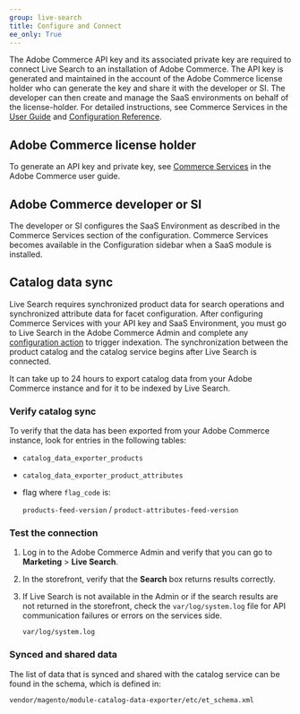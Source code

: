 ```yaml
---
group: live-search
title: Configure and Connect
ee_only: True
---
```


The Adobe Commerce API key and its associated private key are required to connect Live Search to an installation of Adobe Commerce. The API key is generated and maintained in the account of the Adobe Commerce license holder who can generate the key and share it with the developer or SI. The developer can then create and manage the SaaS environments on behalf of the license-holder. For detailed instructions, see Commerce Services in the [User Guide](https://docs-beta.magento.com/user-guide/system/saas.html) and [Configuration Reference](https://docs-beta.magento.com/user-guide/configuration/services/saas.html).

## Adobe Commerce license holder

To generate an API key and private key, see [Commerce Services](https://docs-beta.magento.com/user-guide/system/saas.html) in the Adobe Commerce user guide.

## Adobe Commerce developer or SI

The developer or SI configures the SaaS Environment as described in the Commerce Services section of the configuration. Commerce Services becomes available in the Configuration sidebar when a SaaS module is installed.

## Catalog data sync

Live Search requires synchronized product data for search operations and synchronized attribute data for facet configuration. After configuring Commerce Services with your API key and SaaS Environment, you must go to Live Search in the Adobe Commerce Admin and complete any [configuration action](https://docs-beta.magento.com/user-guide/live-search/onboarding.html) to trigger indexation. The synchronization between the product catalog and the catalog service begins after Live Search is connected.

It can take up to 24 hours to export catalog data from your Adobe Commerce instance and for it to be indexed by Live Search.

### Verify catalog sync

To verify that the data has been exported from your Adobe Commerce instance, look for entries in the following tables:

-  `catalog_data_exporter_products`
-  `catalog_data_exporter_product_attributes`
-  flag where `flag_code` is:

   `products-feed-version` / `product-attributes-feed-version`

### Test the connection

1. Log in to the Adobe Commerce Admin and verify that you can go to **Marketing** > **Live Search**.

1. In the storefront, verify that the **Search** box returns results correctly.

1. If Live Search is not available in the Admin or if the search results are not returned in the storefront, check the `var/log/system.log` file for API communication failures or errors on the services side.

   `var/log/system.log`

### Synced and shared data

The list of data that is synced and shared with the catalog service can be found in the schema, which is defined in:

`vendor/magento/module-catalog-data-exporter/etc/et_schema.xml`
